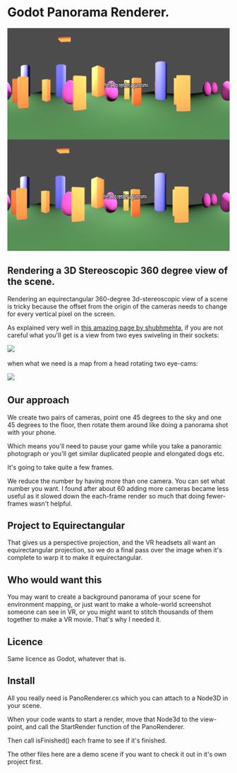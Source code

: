 # Godot Panorama Renderer.

![](https://github.com/revpriest/godotPanoRenderer/blob/main/OutputPanorama.png?raw=true)

## Rendering a 3D Stereoscopic 360 degree view of the scene.

Rendering an equirectangular 360-degree 3d-stereoscopic 
view of a scene is tricky because the offset from the 
origin of the cameras needs to change for every vertical
pixel on the screen.

As explained very well in [this amazing page by shubhmehta](https://shubhmehta.artstation.com/pages/vr-360-rendering), if you are not careful what you'll get is a view from two eyes swiveling in their sockets:

![](https://cdnb.artstation.com/p/content_assets/assets/000/069/223/original/e28a3ab20e2b67a0a316aae3a10719a8.gif?1522536171) 
 
when what we need is a map from a head rotating two eye-cams:
 
![](https://cdna.artstation.com/p/content_assets/assets/000/069/224/original/51f4c6ad58f5bf255af6e541a4bc97ba.gif?1522536191)

## Our approach

We create two pairs of cameras, point one 45 degrees to the sky and one 45 degrees to the floor, then rotate them around like doing a panorama shot with your phone.

Which means you'll need to pause your game while you take a panoramic photograph or you'll get similar duplicated people and elongated dogs etc.

It's going to take quite a few frames.

We reduce the number by having more than one camera. You can set what number you want. I found after about 60 adding more cameras became less useful as it slowed down the each-frame render so much that doing fewer-frames wasn't helpful.

## Project to Equirectangular

That gives us a perspective projection, and the VR headsets all want an equirectangular projection, so we do a final pass over the image when it's complete to warp it to make it equirectangular.

## Who would want this

You may want to create a background panorama of your scene for environment mapping, or just want to make a whole-world screenshot someone can see in VR, or you might want to stitch thousands of them together to make a VR movie. That's why I needed it.

## Licence

Same licence as Godot, whatever that is.

## Install

All you really need is PanoRenderer.cs which you can attach to a Node3D in your scene.

When your code wants to start a render, move that Node3d to the view-point, and call the StartRender function of the PanoRenderer.

Then call isFinished() each frame to see if it's finished.

The other files here are a demo scene if you want to check it out in it's own project first.

